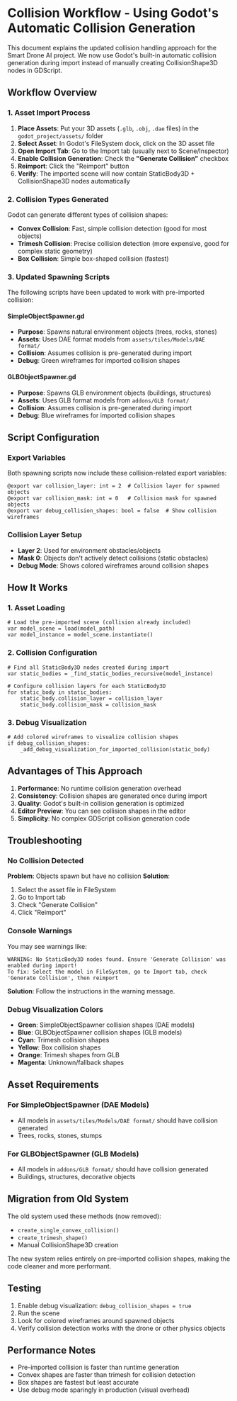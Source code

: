# Collision Workflow - Using Godot's Automatic Collision Generation

This document explains the updated collision handling approach for the Smart Drone AI project. We now use Godot's built-in automatic collision generation during import instead of manually creating CollisionShape3D nodes in GDScript.

## Workflow Overview

### 1. Asset Import Process

1. **Place Assets**: Put your 3D assets (`.glb`, `.obj`, `.dae` files) in the `godot_project/assets/` folder
2. **Select Asset**: In Godot's FileSystem dock, click on the 3D asset file
3. **Open Import Tab**: Go to the Import tab (usually next to Scene/Inspector)
4. **Enable Collision Generation**: Check the **"Generate Collision"** checkbox
5. **Reimport**: Click the "Reimport" button
6. **Verify**: The imported scene will now contain StaticBody3D + CollisionShape3D nodes automatically

### 2. Collision Types Generated

Godot can generate different types of collision shapes:
- **Convex Collision**: Fast, simple collision detection (good for most objects)
- **Trimesh Collision**: Precise collision detection (more expensive, good for complex static geometry)
- **Box Collision**: Simple box-shaped collision (fastest)

### 3. Updated Spawning Scripts

The following scripts have been updated to work with pre-imported collision:

#### SimpleObjectSpawner.gd
- **Purpose**: Spawns natural environment objects (trees, rocks, stones)
- **Assets**: Uses DAE format models from `assets/tiles/Models/DAE format/`
- **Collision**: Assumes collision is pre-generated during import
- **Debug**: Green wireframes for imported collision shapes

#### GLBObjectSpawner.gd  
- **Purpose**: Spawns GLB environment objects (buildings, structures)
- **Assets**: Uses GLB format models from `addons/GLB format/`
- **Collision**: Assumes collision is pre-generated during import
- **Debug**: Blue wireframes for imported collision shapes

## Script Configuration

### Export Variables

Both spawning scripts now include these collision-related export variables:

```gdscript
@export var collision_layer: int = 2  # Collision layer for spawned objects
@export var collision_mask: int = 0   # Collision mask for spawned objects  
@export var debug_collision_shapes: bool = false  # Show collision wireframes
```

### Collision Layer Setup

- **Layer 2**: Used for environment obstacles/objects
- **Mask 0**: Objects don't actively detect collisions (static obstacles)
- **Debug Mode**: Shows colored wireframes around collision shapes

## How It Works

### 1. Asset Loading
```gdscript
# Load the pre-imported scene (collision already included)
var model_scene = load(model_path)
var model_instance = model_scene.instantiate()
```

### 2. Collision Configuration
```gdscript
# Find all StaticBody3D nodes created during import
var static_bodies = _find_static_bodies_recursive(model_instance)

# Configure collision layers for each StaticBody3D
for static_body in static_bodies:
    static_body.collision_layer = collision_layer
    static_body.collision_mask = collision_mask
```

### 3. Debug Visualization
```gdscript
# Add colored wireframes to visualize collision shapes
if debug_collision_shapes:
    _add_debug_visualization_for_imported_collision(static_body)
```

## Advantages of This Approach

1. **Performance**: No runtime collision generation overhead
2. **Consistency**: Collision shapes are generated once during import
3. **Quality**: Godot's built-in collision generation is optimized
4. **Editor Preview**: You can see collision shapes in the editor
5. **Simplicity**: No complex GDScript collision generation code

## Troubleshooting

### No Collision Detected
**Problem**: Objects spawn but have no collision
**Solution**: 
1. Select the asset file in FileSystem
2. Go to Import tab
3. Check "Generate Collision" 
4. Click "Reimport"

### Console Warnings
You may see warnings like:
```
WARNING: No StaticBody3D nodes found. Ensure 'Generate Collision' was enabled during import!
To fix: Select the model in FileSystem, go to Import tab, check 'Generate Collision', then reimport
```

**Solution**: Follow the instructions in the warning message.

### Debug Visualization Colors

- **Green**: SimpleObjectSpawner collision shapes (DAE models)
- **Blue**: GLBObjectSpawner collision shapes (GLB models) 
- **Cyan**: Trimesh collision shapes
- **Yellow**: Box collision shapes
- **Orange**: Trimesh shapes from GLB
- **Magenta**: Unknown/fallback shapes

## Asset Requirements

### For SimpleObjectSpawner (DAE Models)
- All models in `assets/tiles/Models/DAE format/` should have collision generated
- Trees, rocks, stones, stumps

### For GLBObjectSpawner (GLB Models)  
- All models in `addons/GLB format/` should have collision generated
- Buildings, structures, decorative objects

## Migration from Old System

The old system used these methods (now removed):
- `create_single_convex_collision()`
- `create_trimesh_shape()`
- Manual CollisionShape3D creation

The new system relies entirely on pre-imported collision shapes, making the code cleaner and more performant.

## Testing

1. Enable debug visualization: `debug_collision_shapes = true`
2. Run the scene
3. Look for colored wireframes around spawned objects
4. Verify collision detection works with the drone or other physics objects

## Performance Notes

- Pre-imported collision is faster than runtime generation
- Convex shapes are faster than trimesh for collision detection
- Box shapes are fastest but least accurate
- Use debug mode sparingly in production (visual overhead) 